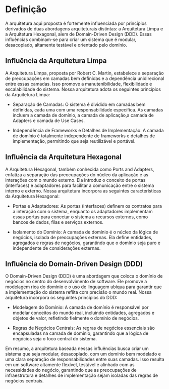 # Definição

A arquitetura aqui proposta é fortemente influenciada por princípios derivados de duas abordagens arquiteturais distintas: a Arquitetura Limpa e a Arquitetura Hexagonal, alem de Domain-Driven Design (DDD). Essas influências combinam-se para criar um sistema que é modular, desacoplado, altamente testável e orientado pelo domínio.

## Influência da Arquitetura Limpa

A Arquitetura Limpa, proposta por Robert C. Martin, estabelece a separação de preocupações em camadas bem definidas e a dependência unidirecional entre essas camadas. Isso promove a manutenibilidade, flexibilidade e escalabilidade do sistema. Nossa arquitetura adota os seguintes princípios da Arquitetura Limpa:

- Separação de Camadas: O sistema é dividido em camadas bem definidas, cada uma com uma responsabilidade específica. As camadas incluem a camada de domínio, a camada de aplicação,a camada de Adapters e camada de Use Cases.

- Independência de Frameworks e Detalhes de Implementação: A camada de domínio é totalmente independente de frameworks e detalhes de implementação, permitindo que seja reutilizável e portável.

## Influência da Arquitetura Hexagonal

A Arquitetura Hexagonal, também conhecida como Ports and Adapters, enfatiza a separação das preocupações do núcleo da aplicação e as interações com o mundo externo. Ela introduz o conceito de portas (interfaces) e adaptadores para facilitar a comunicação entre o sistema interno e externo. Nossa arquitetura incorpora as seguintes características da Arquitetura Hexagonal:

- Portas e Adaptadores: As portas (interfaces) definem os contratos para a interação com o sistema, enquanto os adaptadores implementam essas portas para conectar o sistema a recursos externos, como bancos de dados, filas e serviços externos.

- Isolamento do Domínio: A camada de domínio é o núcleo da lógica de negócios, isolada de preocupações externas. Ela define entidades, agregados e regras de negócios, garantindo que o domínio seja puro e independente de considerações externas.

## Influência do Domain-Driven Design (DDD)

O Domain-Driven Design (DDD) é uma abordagem que coloca o domínio de negócios no centro do desenvolvimento de software. Ele promove a modelagem rica do domínio e o uso de linguagem ubíqua para garantir que a implementação do sistema reflita com precisão o mundo real. Nossa arquitetura incorpora os seguintes princípios do DDD:

- Modelagem do Domínio: A camada de domínio é responsável por modelar conceitos do mundo real, incluindo entidades, agregados e objetos de valor, refletindo fielmente o domínio de negócios.

- Regras de Negócios Centrais: As regras de negócios essenciais são encapsuladas na camada de domínio, garantindo que a lógica de negócios seja o foco central do sistema.

Em resumo, a arquitetura baseada nessas influências busca criar um sistema que seja modular, desacoplado, com um domínio bem modelado e uma clara separação de responsabilidades entre suas camadas. Isso resulta em um software altamente flexível, testável e alinhado com as necessidades do negócio, garantindo que as preocupações de infraestrutura e detalhes de implementação sejam isoladas das regras de negócios centrais.